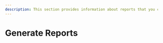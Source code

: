 ```yaml
---
description: This section provides information about reports that you can generate in SysKit Point.
---
```


# Generate Reports